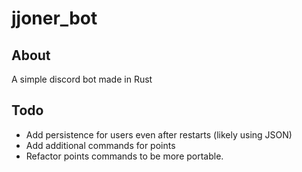 # jjoner_bot
## About
A simple discord bot made in Rust

## Todo
 - Add persistence for users even after restarts (likely using JSON)
 - Add additional commands for points
 - Refactor points commands to be more portable.
